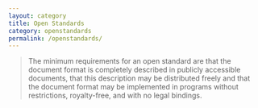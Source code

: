 ```yaml
---
layout: category
title: Open Standards
category: openstandards
permalink: /openstandards/
---
```

> The minimum requirements for an open standard are that the document format is completely described in publicly accessible documents, that this description may be distributed freely and that the document format may be implemented in programs without restrictions, royalty-free, and with no legal bindings.
